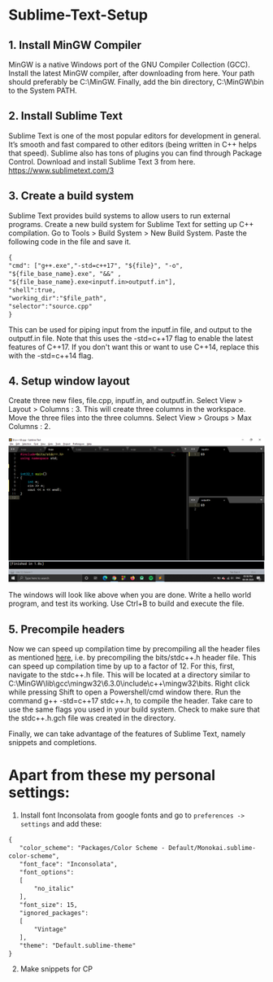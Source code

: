# Sublime-Text-Setup

## 1. Install MinGW Compiler
MinGW is a native Windows port of the GNU Compiler Collection (GCC). Install the latest MinGW compiler, after downloading from here.
Your path should preferably be C:\MinGW. Finally, add the bin directory, C:\MinGW\bin to the System PATH.

## 2. Install Sublime Text
Sublime Text is one of the most popular editors for development in general. 
It’s smooth and fast compared to other editors (being written in C++ helps that speed). 
Sublime also has tons of plugins you can find through Package Control. Download and install Sublime Text 3 from here.
https://www.sublimetext.com/3

## 3. Create a build system
Sublime Text provides build systems to allow users to run external programs. Create a new build system for Sublime Text for setting up C++ compilation.
Go to Tools > Build System > New Build System. Paste the following code in the file and save it.
```
{
"cmd": ["g++.exe","-std=c++17", "${file}", "-o", "${file_base_name}.exe", "&&" , "${file_base_name}.exe<inputf.in>outputf.in"],
"shell":true,
"working_dir":"$file_path",
"selector":"source.cpp"
}
```
This can be used for piping input from the inputf.in file, and output to the outputf.in file. 
Note that this uses the -std=c++17 flag to enable the latest features of C++17. 
If you don't want this or want to use C++14, replace this with the -std=c++14 flag.

## 4. Setup window layout
Create three new files, file.cpp, inputf.in, and outputf.in. Select View > Layout > Columns : 3. 
This will create three columns in the workspace. Move the three files into the three columns. Select View > Groups > Max Columns : 2.


![alt text](https://github.com/Chet8n/Sublime-Text-Setup/blob/master/Screenshot%20(211).png)


The windows will look like above when you are done. Write a hello world program, and test its working. Use Ctrl+B to build and execute the file.

## 5. Precompile headers
Now we can speed up compilation time by precompiling all the header files as mentioned [here](https://codeforces.com/blog/entry/53909), i.e. 
by precompiling the bits/stdc++.h header file. This can speed up compilation time by up to a factor of 12.
For this, first, navigate to the stdc++.h file. This will be located at a directory similar 
to C:\MinGW\lib\gcc\mingw32\6.3.0\include\c++\mingw32\bits. 
Right click while pressing Shift to open a Powershell/cmd window there. Run the command g++ -std=c++17 stdc++.h, 
to compile the header. Take care to use the same flags you used in your build system. Check to make sure that the stdc++.h.gch file was created in the directory.

Finally, we can take advantage of the features of Sublime Text, namely snippets and completions.

# Apart from these my personal settings:

1. Install font Inconsolata from google fonts and go to ``` preferences -> settings ``` and add these:

 ```
 {
	"color_scheme": "Packages/Color Scheme - Default/Monokai.sublime-color-scheme",
	"font_face": "Inconsolata",
	"font_options":
	[
		"no_italic"
	],
	"font_size": 15,
	"ignored_packages":
	[
		"Vintage"
	],
	"theme": "Default.sublime-theme"
}
```

2. Make snippets for CP
